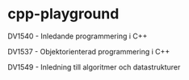 cpp-playground
==============

DV1540 - Inledande programmering i C++

DV1537 - Objektorienterad programmering i C++

DV1549 - Inledning till algoritmer och datastrukturer
